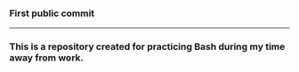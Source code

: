 ### First public commit
-----------------------
### This is a repository created for practicing **Bash** during my time away from work.

